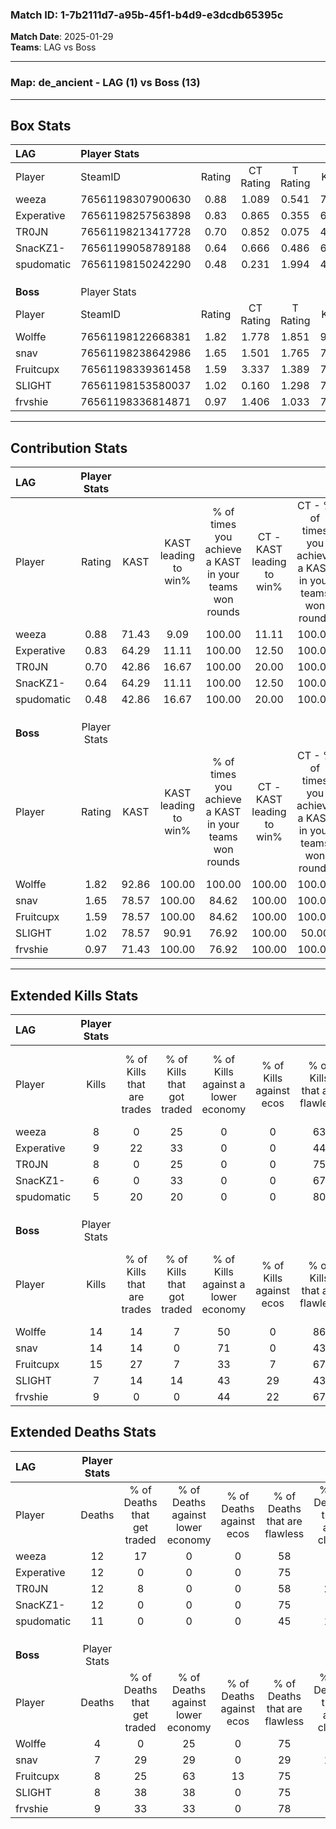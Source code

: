 ### Match ID: 1-7b2111d7-a95b-45f1-b4d9-e3dcdb65395c  
**Match Date**: 2025-01-29  
**Teams**: LAG vs Boss  

---  

### **Map**: de_ancient - LAG (1) vs Boss (13)  
---  

## Box Stats  

| **LAG**    | Player Stats      |        |           |          |       |       |       |         |        |      |     |
| :- | :- | :-: | :-: | :-: | :-: | :-: | :-: | :-: | :-: | :-: | :-: |
| Player     | SteamID           | Rating | CT Rating | T Rating | KAST  |  ADR  | Kills | Assists | Deaths | K/D  | HS% |
| weeza      | 76561198307900630 |  0.88  |   1.089   |  0.541   | 71.43 | 76.4  |   8   |    2    |   12   | 0.67 | 25  |
| Experative | 76561198257563898 |  0.83  |   0.865   |  0.355   | 64.29 | 55.9  |   9   |    3    |   12   | 0.75 | 22  |
| TR0JN      | 76561198213417728 |  0.70  |   0.852   |  0.075   | 42.86 | 86.0  |   8   |    2    |   12   | 0.67 | 25  |
| SnacKZ1-   | 76561199058789188 |  0.64  |   0.666   |  0.486   | 64.29 | 52.3  |   6   |    4    |   12   | 0.50 | 50  |
| spudomatic | 76561198150242290 |  0.48  |   0.231   |  1.994   | 42.86 | 63.9  |   5   |    2    |   11   | 0.45 | 60  |
|            |                   |        |           |          |       |       |       |         |        |      |     |
|            |                   |        |           |          |       |       |       |         |        |      |     |
|            |                   |        |           |          |       |       |       |         |        |      |     |
| **Boss**   | Player Stats      |        |           |          |       |       |       |         |        |      |     |
| Player     | SteamID           | Rating | CT Rating | T Rating | KAST  |  ADR  | Kills | Assists | Deaths | K/D  | HS% |
| Wolffe     | 76561198122668381 |  1.82  |   1.778   |  1.851   | 92.86 | 105.2 |  14   |    4    |   4    | 3.50 | 50  |
| snav       | 76561198238642986 |  1.65  |   1.501   |  1.765   | 78.57 | 118.9 |  14   |    5    |   7    | 2.00 | 85  |
| Fruitcupx  | 76561198339361458 |  1.59  |   3.337   |  1.389   | 78.57 | 98.0  |  15   |    3    |   8    | 1.88 | 60  |
| SLIGHT     | 76561198153580037 |  1.02  |   0.160   |  1.298   | 78.57 | 66.7  |   7   |    6    |   8    | 0.88 | 42  |
| frvshie    | 76561198336814871 |  0.97  |   1.406   |  1.033   | 71.43 | 49.9  |   9   |    2    |   9    | 1.00 | 55  |
---  

## Contribution Stats  

| **LAG**    | Player Stats |       |                      |                                                        |                           |                                                             |                          |                                                            |
| :- | :-: | :-: | :-: | :-: | :-: | :-: | :-: | :-: |
| Player     |    Rating    | KAST  | KAST leading to win% | % of times you achieve a KAST in your teams won rounds | CT - KAST leading to win% | CT - % of times you achieve a KAST in your teams won rounds | T - KAST leading to win% | T - % of times you achieve a KAST in your teams won rounds |
| weeza      |     0.88     | 71.43 |         9.09         |                         100.00                         |           11.11           |                           100.00                            |           0.00           |                            0.00                            |
| Experative |     0.83     | 64.29 |        11.11         |                         100.00                         |           12.50           |                           100.00                            |           0.00           |                            0.00                            |
| TR0JN      |     0.70     | 42.86 |        16.67         |                         100.00                         |           20.00           |                           100.00                            |           0.00           |                            0.00                            |
| SnacKZ1-   |     0.64     | 64.29 |        11.11         |                         100.00                         |           12.50           |                           100.00                            |           0.00           |                            0.00                            |
| spudomatic |     0.48     | 42.86 |        16.67         |                         100.00                         |           20.00           |                           100.00                            |           0.00           |                            0.00                            |
|            |              |       |                      |                                                        |                           |                                                             |                          |                                                            |
|            |              |       |                      |                                                        |                           |                                                             |                          |                                                            |
|            |              |       |                      |                                                        |                           |                                                             |                          |                                                            |
| **Boss**   | Player Stats |       |                      |                                                        |                           |                                                             |                          |                                                            |
| Player     |    Rating    | KAST  | KAST leading to win% | % of times you achieve a KAST in your teams won rounds | CT - KAST leading to win% | CT - % of times you achieve a KAST in your teams won rounds | T - KAST leading to win% | T - % of times you achieve a KAST in your teams won rounds |
| Wolffe     |     1.82     | 92.86 |        100.00        |                         100.00                         |          100.00           |                           100.00                            |          100.00          |                           100.00                           |
| snav       |     1.65     | 78.57 |        100.00        |                         84.62                          |          100.00           |                           100.00                            |          100.00          |                           81.82                            |
| Fruitcupx  |     1.59     | 78.57 |        100.00        |                         84.62                          |          100.00           |                           100.00                            |          100.00          |                           81.82                            |
| SLIGHT     |     1.02     | 78.57 |        90.91         |                         76.92                          |          100.00           |                            50.00                            |          90.00           |                           81.82                            |
| frvshie    |     0.97     | 71.43 |        100.00        |                         76.92                          |          100.00           |                           100.00                            |          100.00          |                           72.73                            |
---  

## Extended Kills Stats  

| **LAG**    | Player Stats |                            |                            |                                    |                         |                              |                                 |                                       |                    |           |
| :- | :-: | :-: | :-: | :-: | :-: | :-: | :-: | :-: | :-: | :-: |
| Player     |    Kills     | % of Kills that are trades | % of Kills that got traded | % of Kills against a lower economy | % of Kills against ecos | % of Kills that are flawless | % of Kills that are close duels | % of Kills that are assisted by flash | Pistol Round Kills | AWP Kills |
| weeza      |      8       |             0              |             25             |                 0                  |            0            |              63              |                0                |                   0                   |         2          |     0     |
| Experative |      9       |             22             |             33             |                 0                  |            0            |              44              |               11                |                   0                   |         1          |     0     |
| TR0JN      |      8       |             0              |             25             |                 0                  |            0            |              75              |                0                |                  13                   |         0          |     4     |
| SnacKZ1-   |      6       |             0              |             33             |                 0                  |            0            |              67              |                0                |                   0                   |         1          |     0     |
| spudomatic |      5       |             20             |             20             |                 0                  |            0            |              80              |                0                |                   0                   |         3          |     0     |
|            |              |                            |                            |                                    |                         |                              |                                 |                                       |                    |           |
|            |              |                            |                            |                                    |                         |                              |                                 |                                       |                    |           |
|            |              |                            |                            |                                    |                         |                              |                                 |                                       |                    |           |
| **Boss**   | Player Stats |                            |                            |                                    |                         |                              |                                 |                                       |                    |           |
| Player     |    Kills     | % of Kills that are trades | % of Kills that got traded | % of Kills against a lower economy | % of Kills against ecos | % of Kills that are flawless | % of Kills that are close duels | % of Kills that are assisted by flash | Pistol Round Kills | AWP Kills |
| Wolffe     |      14      |             14             |             7              |                 50                 |            0            |              86              |                0                |                   0                   |         3          |     2     |
| snav       |      14      |             14             |             0              |                 71                 |            0            |              43              |                7                |                   7                   |         1          |     0     |
| Fruitcupx  |      15      |             27             |             7              |                 33                 |            7            |              67              |               20                |                   0                   |         4          |     0     |
| SLIGHT     |      7       |             14             |             14             |                 43                 |           29            |              43              |               14                |                   0                   |         0          |     4     |
| frvshie    |      9       |             0              |             0              |                 44                 |           22            |              67              |               11                |                  11                   |         1          |     0     |
## Extended Deaths Stats  

| **LAG**    | Player Stats |                             |                                   |                          |                               |                            |                           |               |
| :- | :-: | :-: | :-: | :-: | :-: | :-: | :-: | :-: |
| Player     |    Deaths    | % of Deaths that get traded | % of Deaths against lower economy | % of Deaths against ecos | % of Deaths that are flawless | % of Deaths that are close | % of Deaths while blinded | Deaths to AWP |
| weeza      |      12      |             17              |                 0                 |            0             |              58               |             8              |             0             |       1       |
| Experative |      12      |              0              |                 0                 |            0             |              75               |             0              |             8             |       1       |
| TR0JN      |      12      |              8              |                 0                 |            0             |              58               |             25             |             0             |       3       |
| SnacKZ1-   |      12      |              0              |                 0                 |            0             |              75               |             0              |             8             |       1       |
| spudomatic |      11      |              0              |                 0                 |            0             |              45               |             18             |             0             |       0       |
|            |              |                             |                                   |                          |                               |                            |                           |               |
|            |              |                             |                                   |                          |                               |                            |                           |               |
|            |              |                             |                                   |                          |                               |                            |                           |               |
| **Boss**   | Player Stats |                             |                                   |                          |                               |                            |                           |               |
| Player     |    Deaths    | % of Deaths that get traded | % of Deaths against lower economy | % of Deaths against ecos | % of Deaths that are flawless | % of Deaths that are close | % of Deaths while blinded | Deaths to AWP |
| Wolffe     |      4       |              0              |                25                 |            0             |              75               |             0              |            25             |       1       |
| snav       |      7       |             29              |                29                 |            0             |              29               |             14             |             0             |       1       |
| Fruitcupx  |      8       |             25              |                63                 |            13            |              75               |             0              |             0             |       1       |
| SLIGHT     |      8       |             38              |                38                 |            0             |              75               |             0              |             0             |       1       |
| frvshie    |      9       |             33              |                33                 |            0             |              78               |             0              |             0             |       0       |
